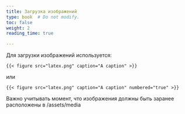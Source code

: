 ```yaml
---
title: Загрузка изображений
type: book  # Do not modify.
toc: false
weight: 2
reading_time: true

---
```


Для загрузки изображений используется:

`{{< figure src="latex.png" caption="A caption" >}}`

или

`{{< figure src="latex.png" caption="A caption" numbered="true" >}}`

Важно учитывать момент, что изображения должны быть заранее расположены в /assets/media

